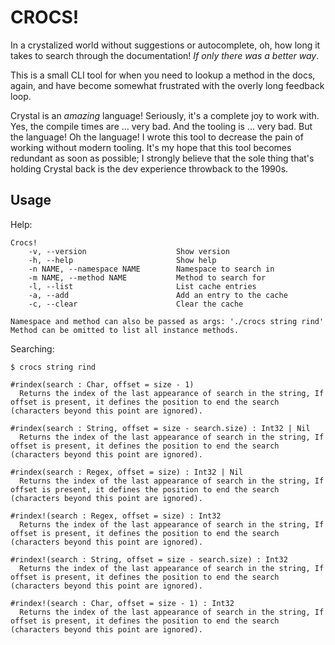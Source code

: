# CROCS!

In a crystalized world without suggestions or autocomplete, oh, how long it takes to search through the documentation! _If only there was a better way_.

This is a small CLI tool for when you need to lookup a method in the docs, again, and have become somewhat frustrated with the overly long feedback loop.

Crystal is an _amazing_ language! Seriously, it's a complete joy to work with. Yes, the compile times are ... very bad. And the tooling is ... very bad. But the language! Oh the language! I wrote this tool to decrease the pain of working without modern tooling. It's my hope that this tool becomes redundant as soon as possible; I strongly believe that the sole thing that's holding Crystal back is the dev experience throwback to the 1990s.

## Usage

Help:
```
Crocs!
    -v, --version                    Show version
    -h, --help                       Show help
    -n NAME, --namespace NAME        Namespace to search in
    -m NAME, --method NAME           Method to search for
    -l, --list                       List cache entries
    -a, --add                        Add an entry to the cache
    -c, --clear                      Clear the cache

Namespace and method can also be passed as args: './crocs string rind'
Method can be omitted to list all instance methods.
```

Searching:
```
$ crocs string rind

#rindex(search : Char, offset = size - 1)
  Returns the index of the last appearance of search in the string, If offset is present, it defines the position to end the search (characters beyond this point are ignored).

#rindex(search : String, offset = size - search.size) : Int32 | Nil
  Returns the index of the last appearance of search in the string, If offset is present, it defines the position to end the search (characters beyond this point are ignored).

#rindex(search : Regex, offset = size) : Int32 | Nil
  Returns the index of the last appearance of search in the string, If offset is present, it defines the position to end the search (characters beyond this point are ignored).

#rindex!(search : Regex, offset = size) : Int32
  Returns the index of the last appearance of search in the string, If offset is present, it defines the position to end the search (characters beyond this point are ignored).

#rindex!(search : String, offset = size - search.size) : Int32
  Returns the index of the last appearance of search in the string, If offset is present, it defines the position to end the search (characters beyond this point are ignored).

#rindex!(search : Char, offset = size - 1) : Int32
  Returns the index of the last appearance of search in the string, If offset is present, it defines the position to end the search (characters beyond this point are ignored).
```
